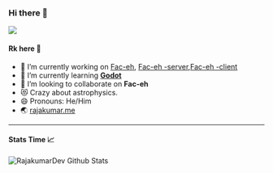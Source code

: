 ### Hi there 👋

![](https://komarev.com/ghpvc/?username=Rajakumardev)
#### Rk here 👦

- 🔭 I’m currently working on [Fac-eh](https://github.com/Rajakumardev/fac-eh-Server), [Fac-eh -server](https://github.com/Rajakumardev/fac-eh-Server),[Fac-eh -client](https://github.com/Rajakumardev/fac-eh-client)
- 🌱 I’m currently learning [**Godot**](https://godotengine.org/)
- 👯 I’m looking to collaborate on **Fac-eh**
- 😻 Crazy about astrophysics.
- 😄 Pronouns: He/Him
- 🌏 [rajakumar.me](https://rajakumar.me)
---
#### Stats Time 📈
![RajakumarDev Github Stats](https://github-readme-stats.vercel.app/api?username=Rajakumardev&show_icons=true&title_color=fff&icon_color=79ff97&text_color=9f9f9f&bg_color=151515)

